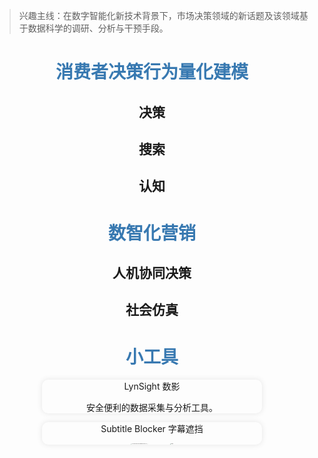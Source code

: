

> 兴趣主线：在数字智能化新技术背景下，市场决策领域的新话题及该领域基于数据科学的调研、分析与干预手段。
>

# <center><font color="#3879B1">消费者决策行为量化建模</font></center>

## <center>决策</center>



## <center>搜索</center>



## <center>认知</center>



# <center><font color="#3879B1">数智化营销</font></center>

## <center>人机协同决策</center>



## <center>社会仿真</center>


# <center><font color="#3879B1">小工具</font></center>


<div style="text-align: center; width: 70%; margin: 0 auto; border-radius: 10px; box-shadow: 0 0 10px rgba(0, 0, 0, 0.1);">

<center>LynSight 数影</center>

安全便利的数据采集与分析工具。

</div>

<div style="text-align: center; width: 70%; margin: 0 auto; border-radius: 10px; box-shadow: 0 0 10px rgba(0, 0, 0, 0.1);">
<center>Subtitle Blocker 字幕遮挡</center>

<img src="https://img.caozihang.com/img/202412261234651.png" alt="95272d6ee29c4713a51db2d20be73f32_0" style="zoom:9.5%;margin-right: 5%; border-radius: 30%;"/><img src="https://img.caozihang.com/img/202412261234412.png" alt="demo" style="zoom:10%; margin-left: 5%;" />

</div>